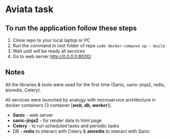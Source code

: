 # Aviata task
## To run the application follow these steps
1. Clone repo to your local laptop or PC
2. Run the command in root folder of repo `sudo docker-compose up --build`
3. Wait until will be ready all services
4. Go to web server http://0.0.0.0:8000/

## Notes
All the libraries & tools were used for the first time (Sanic, sanic-jinja2, redis, aioredis, Celery).

All services were launched by analogy with microservice architecture in docker containers (3 container [**_web, db, worker_**]).

- **Sanic** - web server
- **sanic-jinja2** - for render data to html page
- **Celery** - to run scheduled tasks and periodic tasks
- DB - **redis** to interact with Celery & **aioredis** to interact with Sanic